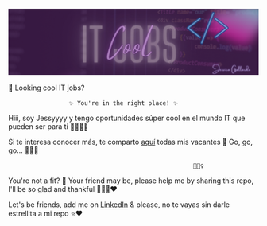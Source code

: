 

![Cool Job Offers](img/a-cool.png)


👋 Looking cool IT jobs?
    
                     ✨ You're in the right place! ✨

Hiii, soy Jessyyyy y tengo oportunidades súper cool en el mundo IT que pueden ser para ti 👩🏻‍💻💜


Si te interesa conocer más, te comparto [aquí](https://github.com/jessysweetav/cool-it-jobs/wiki) todas mis vacantes 🧾 Go, go, go... 🏃🏻‍♀️


                                                        🏃🏻‍♀️ 





You're not a fit? 🔗 Your friend may be, please help me by sharing this repo, I'll be so glad and thankful 🙇🏻‍♀️❤️


Let's be friends, add me on [LinkedIn](https://www.linkedin.com/in/jessicagallardo97/) & please, no te vayas sin darle estrellita a mi repo ⭐❤️

